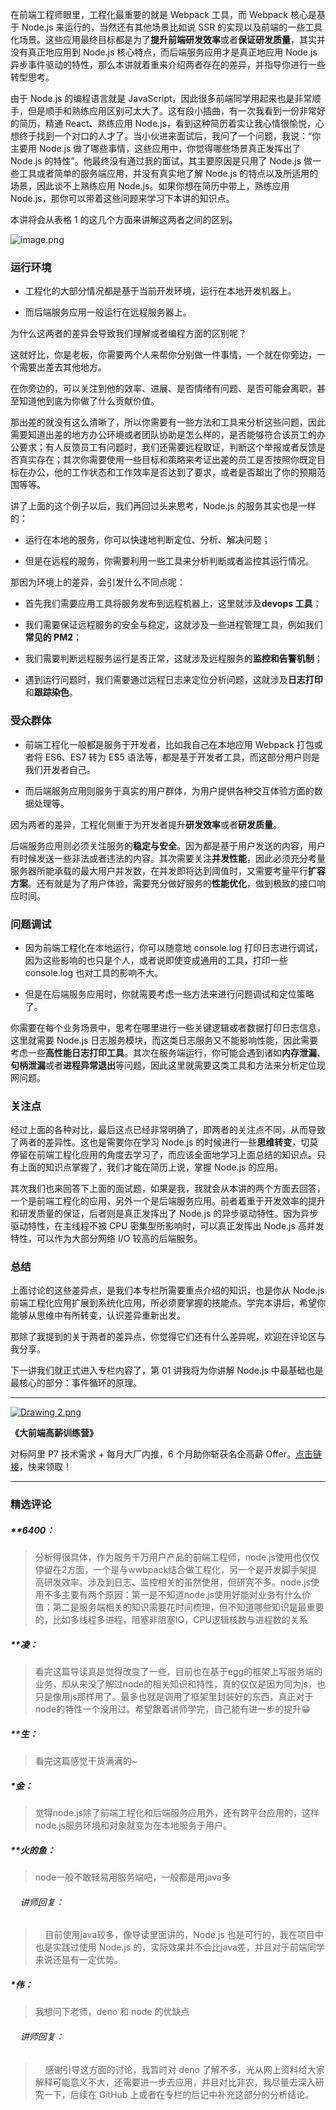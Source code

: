 <p data-nodeid="4591">在前端工程师眼里，工程化最重要的就是 Webpack 工具，而 Webpack 核心是基于 Node.js 来运行的，当然还有其他场景比如说 SSR 的实现以及前端的一些工具化场景。这些应用最终目标都是为了<strong data-nodeid="4692">提升前端研发效率</strong>或者<strong data-nodeid="4693">保证研发质量</strong>，其实并没有真正地应用到 Node.js 核心特点，而后端服务应用才是真正地应用 Node.js 异步事件驱动的特性，那么本讲就着重来介绍两者存在的差异，并指导你进行一些转型思考。</p>
<p data-nodeid="4592">由于 Node.js 的编程语言就是 JavaScript，因此很多前端同学用起来也是非常顺手，但是顺手和熟练应用区别可太大了。这有段小插曲，有一次我看到一份非常好的简历，精通 React、熟练应用 Node.js，看到这种简历着实让我心情很愉悦，心想终于找到一个对口的人才了。当小伙进来面试后，我问了一个问题，我说：“你主要用 Node.js 做了哪些事情，这些应用中，你觉得哪些场景真正发挥出了 Node.js 的特性”。他最终没有通过我的面试，其主要原因是只用了 Node.js 做一些工具或者简单的服务端应用，并没有真实地了解 Node.js 的特点以及所适用的场景，因此谈不上熟练应用 Node.js。如果你想在简历中带上，熟练应用 Node.js，那你可以带着这些问题来学习下本讲的知识点。</p>
<p data-nodeid="4593">本讲将会从表格 1 的这几个方面来讲解这两者之间的区别。</p>

<p data-nodeid="5964" class=""><img src="https://s0.lgstatic.com/i/image6/M00/13/1D/CioPOWBB0TyASaasAABtZvrLaXk828.png" alt="image.png" data-nodeid="5967"></p>


<h3 data-nodeid="4630">运行环境</h3>
<ul data-nodeid="4631">
<li data-nodeid="4632">
<p data-nodeid="4633">工程化的大部分情况都是基于当前开发环境，运行在本地开发机器上。</p>
</li>
<li data-nodeid="4634">
<p data-nodeid="4635">而后端服务应用一般运行在远程服务器上。</p>
</li>
</ul>
<p data-nodeid="4636">为什么这两者的差异会导致我们理解或者编程方面的区别呢？</p>
<p data-nodeid="4637">这就好比，你是老板，你需要两个人来帮你分别做一件事情，一个就在你旁边，一个需要出差去其他地方。</p>
<p data-nodeid="4638">在你旁边的，可以关注到他的效率、进展、是否情绪有问题、是否可能会离职，甚至知道他到底为你做了什么贡献价值。</p>
<p data-nodeid="4639">那出差的就没有这么清晰了，所以你需要有一些方法和工具来分析这些问题，因此需要知道出差的地方办公环境或者团队协助是怎么样的，是否能够符合该员工的办公要求；有人反馈员工有问题时，我们还需要远程取证，判断这个举报或者反馈是否真实存在；其次你需要使用一些目标和策略来考证出差的员工是否按照你既定目标在办公，他的工作状态和工作效率是否达到了要求，或者是否超出了你的预期范围等等。</p>
<p data-nodeid="4640">讲了上面的这个例子以后，我们再回过头来思考，Node.js 的服务其实也是一样的：</p>
<ul data-nodeid="4641">
<li data-nodeid="4642">
<p data-nodeid="4643">运行在本地的服务，你可以快速地判断定位、分析、解决问题；</p>
</li>
<li data-nodeid="4644">
<p data-nodeid="4645">但是在远程的服务，你需要利用一些工具来分析判断或者监控其运行情况。</p>
</li>
</ul>
<p data-nodeid="4646">那因为环境上的差异，会引发什么不同点呢：</p>
<ul data-nodeid="4647">
<li data-nodeid="4648">
<p data-nodeid="4649">首先我们需要应用工具将服务发布到远程机器上，这里就涉及<strong data-nodeid="4748">devops 工具</strong>；</p>
</li>
<li data-nodeid="4650">
<p data-nodeid="4651">我们需要保证远程服务的安全与稳定，这就涉及一些进程管理工具，例如我们<strong data-nodeid="4754">常见的 PM2</strong>；</p>
</li>
<li data-nodeid="4652">
<p data-nodeid="4653">我们需要判断远程服务运行是否正常，这就涉及远程服务的<strong data-nodeid="4760">监控和告警机制</strong>；</p>
</li>
<li data-nodeid="4654">
<p data-nodeid="4655">遇到运行问题时，我们需要通过远程日志来定位分析问题，这就涉及<strong data-nodeid="4770">日志打印</strong>和<strong data-nodeid="4771">跟踪染色</strong>。</p>
</li>
</ul>
<h3 data-nodeid="4656">受众群体</h3>
<ul data-nodeid="4657">
<li data-nodeid="4658">
<p data-nodeid="4659">前端工程化一般都是服务于开发者，比如我自己在本地应用 Webpack 打包或者将 ES6、ES7 转为 ES5 语法等，都是基于开发者工具，而这部分用户则是我们开发者自己。</p>
</li>
<li data-nodeid="4660">
<p data-nodeid="4661">而后端服务应用则服务于真实的用户群体，为用户提供各种交互体验方面的数据处理等。</p>
</li>
</ul>
<p data-nodeid="4662">因为两者的差异，工程化侧重于为开发者提升<strong data-nodeid="4784">研发效率</strong>或者<strong data-nodeid="4785">研发质量</strong>。</p>
<p data-nodeid="4663">后端服务应用则必须关注服务的<strong data-nodeid="4803">稳定与安全</strong>。因为都是基于用户发送的内容，用户有时候发送一些非法或者违法的内容。其次需要关注<strong data-nodeid="4804">并发性能</strong>，因此必须充分考量服务器所能承载的最大用户并发数，在并发即将达到阈值时，又需要考量平行<strong data-nodeid="4805">扩容方案</strong>。还有就是为了用户体验，需要充分做好服务的<strong data-nodeid="4806">性能优化</strong>，做到极致的接口响应时间。</p>
<h3 data-nodeid="4664">问题调试</h3>
<ul data-nodeid="4665">
<li data-nodeid="4666">
<p data-nodeid="4667">因为前端工程化在本地运行，你可以随意地 console.log 打印日志进行调试，因为这些影响的也只是个人，或者说即使变成通用的工具，打印一些 console.log 也对工具的影响不大。</p>
</li>
<li data-nodeid="4668">
<p data-nodeid="4669">但是在后端服务应用时，你就需要考虑一些方法来进行问题调试和定位策略了。</p>
</li>
</ul>
<p data-nodeid="4670">你需要在每个业务场景中，思考在哪里进行一些关键逻辑或者数据打印日志信息，这里就需要 Node.js 日志服务模块，而这类日志服务又不能影响性能，因此需要考虑一些<strong data-nodeid="4827">高性能日志打印工具</strong>。其次在服务端运行，你可能会遇到诸如<strong data-nodeid="4828">内存泄漏</strong>、<strong data-nodeid="4829">句柄泄漏</strong>或者<strong data-nodeid="4830">进程异常退出</strong>等问题，因此这里就需要这类工具和方法来分析定位现网问题。</p>
<h3 data-nodeid="4671">关注点</h3>
<p data-nodeid="4672">经过上面的各种对比，最后这点已经非常明确了，即两者的关注点不同，从而导致了两者的差异性。这也是需要你在学习 Node.js 的时候进行一些<strong data-nodeid="4837">思维转变</strong>，切莫停留在前端工程化应用的角度去学习了，而应该全面地学习上面总结的知识点。只有上面的知识点掌握了，我们才能在简历上说，掌握 Node.js 的应用。</p>
<p data-nodeid="4673">其次我们也来回答下上面的面试题，如果是我，我就会从本讲的两个方面去回答，一个是前端工程化的应用，另外一个是后端服务应用。前者着重于开发效率的提升和研发质量的保证，后者则是真正发挥出了 Node.js 的异步驱动特性。因为异步驱动特性，在主线程不被 CPU 密集型所影响时，可以真正发挥出 Node.js 高并发特性，可以作为大部分网络 I/O 较高的后端服务。</p>
<h3 data-nodeid="4674">总结</h3>
<p data-nodeid="4675">上面讨论的这些差异点，是我们本专栏所需要重点介绍的知识，也是你从 Node.js 前端工程化应用扩展到系统化应用，所必须要掌握的技能点。学完本讲后，希望你能够从思维中有所转变，认识差异重新出发。</p>
<p data-nodeid="4676">那除了我提到的关于两者的差异点，你觉得它们还有什么差异呢，欢迎在评论区与我分享。</p>
<p data-nodeid="4677">下一讲我们就正式进入专栏内容了，第 01 讲我将为你讲解 Node.js 中最基础也是最核心的部分：事件循环的原理。</p>
<hr data-nodeid="4678">




<p data-nodeid="4572"><a href="https://shenceyun.lagou.com/t/mka" data-nodeid="4580"><img src="https://s0.lgstatic.com/i/image6/M00/12/FA/CioPOWBBrAKAAod-AASyC72ZqWw233.png" alt="Drawing 2.png" data-nodeid="4579"></a></p>
<p data-nodeid="4573"><strong data-nodeid="4584">《大前端高薪训练营》</strong></p>
<p data-nodeid="4574" class="">对标阿里 P7 技术需求 + 每月大厂内推，6 个月助你斩获名企高薪 Offer。<a href="https://shenceyun.lagou.com/t/mka" data-nodeid="4588">点击链接</a>，快来领取！</p>

---

### 精选评论

##### **6400：
> 分析得很具体，作为服务千万用户产品的前端工程师，node.js使用也仅仅停留在2方面，一个是与wwbpack结合做工程化，另一个是开发脚手架提高研发效率。涉及到日志、监控相关的虽然使用，但研究不多。node.js使用不多主要有两个原因：第一是不知道node.js使用好能对业务有什么价值；第二是服务端相关的知识需要花时间梳理，但不知道哪些知识是最重要的，比如多线程多进程，阻塞非阻塞IO，CPU逻辑核数与进程数的关系

##### **凌：
> 看完这篇导读真是觉得改变了一些，目前也在基于egg的框架上写服务端的业务，却从来没了解过node的相关知识和特性，真的仅仅是因为同为js，也只是像用js那样用了。最多也就是调用了框架里封装好的东西，真正对于node的特性一个没用过。希望跟着讲师学完，自己能有进一步的提升😁

##### **生：
> 看完这篇感觉干货满满的~

##### *金：
> 觉得node.js除了前端工程化和后端服务应用外，还有跨平台应用的，这样node.js服务环境和对象就变为在本地服务于用户。

##### **火的鱼：
> node一般不敢轻易用服务端吧，一般都是用java多

 ###### &nbsp;&nbsp;&nbsp; 讲师回复：
> &nbsp;&nbsp;&nbsp; 目前使用java较多，像导读里面讲的，Node.js 也是可行的，我在项目中也是实践过使用 Node.js 的，实际效果并不会比java差，并且对于前端同学来说还是有一定优势。

##### *伟：
> 我想问下老师，deno 和 node 的优缺点

 ###### &nbsp;&nbsp;&nbsp; 讲师回复：
> &nbsp;&nbsp;&nbsp; 感谢引导这方面的讨论，我暂时对 deno 了解不多，光从网上资料给大家解释可能意义不大，还需要进一步去应用，并且对比非农，我尽量去深入研究一下，后续在 GitHub 上或者在专栏的后记中补充这部分的分析结论。

